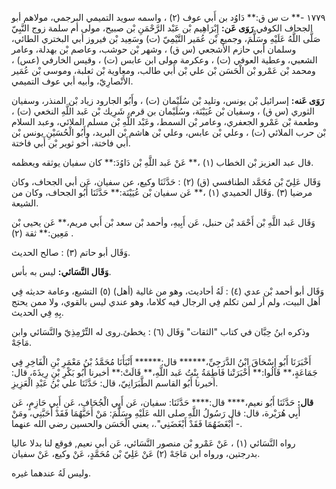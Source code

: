 ١٧٧٩ -** ت س ق:** دَاوُد بن أَبي عوف (٢) ، واسمه سويد التميمي البرجمي، مولاهم أبو الجحاف الكوفي.**رَوَى عَن:** إِبْرَاهِيم بْن عَبْد الرَّحْمَنِ بْن صبيح، مولى أم سلمة زوج النَّبِيّ صَلَّى اللَّهُ عَلَيْهِ وسَلَّمَ، وجميع بْن عُمَير التَّيْمِيّ (ت) وسَعِيد بْن فيروز أبي البختري الطائي، وسلمان أبي حازم الأشجعي (س ق) ، وشهر بْن حوشب، وعاصم بْن بهدلة، وعامر الشعبي، وعطية العوفي (ت) ، وعكرمة مولى ابن عابس (ت) ، وقيس الخارفي (عس) ، ومحمد بْن عَمْرو بْن الْحَسَن بْن علي بْن أَبي طالب، ومعاوية بْن ثعلبة، وموسى بْن عُمَير الأَنْصارِيّ، وأبيه أبي عوف التميمي.

**رَوَى عَنه:** إسرائيل بْن يونس، وتليد بْن سُلَيْمان (ت) ، وأَبُو الجارود زياد بْن المنذر، وسفيان الثوري (س ق) ، وسفيان بْن عُيَيْنَة، وسُلَيْمان بن قرم، شَرِيك بْن عَبد اللَّهِ النخعي (ت) ، وطعمة بْن عَمْرو الجعفري، وعامر بْن السمط، وعَبْد اللَّهِ بْن مسلم الملائي، وعبد السلام بْن حرب الملائي (ت) ، وعلي بْن عابس، وعلي بْن هاشم بْن البريد، وأَبُو الْحُسَيْنِ يونس بْن أَبي فاختة، أخو ثوير بْن أَبي فاختة.

قال عبد العزيز بْن الخطاب (١) ،** عَنْ عَبد اللَّهِ بْن دَاوُدَ:** كان سفيان يوثقه ويعظمه.

وَقَال عَلِيّ بْن مُحَمَّد الطنافسي (ق) (٢) : حَدَّثَنَا وكيع، عن سفيان، عَن أبي الجحاف، وكان مرضيا (٣) .وَقَال الحميدي (١) ،** عَن سفيان بْن عُيَيْنَة:** حَدَّثَنَا أَبُو الجحاف، وكان من الشيعة.

وَقَال عَبد اللَّهِ بْن أَحْمَد بْن حنبل، عَن أَبِيهِ، وأحمد بْن سعد بْن أَبي مريم،** عَن يحيى بْن مَعِين:** ثقة (٢) .

وَقَال أبو حاتم (٣) : صالح الحديث.

**وَقَال النَّسَائي:** ليس به بأس.

وَقَال أبو أحمد بْن عدي (٤) : لَهُ أحاديث، وهو من غالية (أهل) (٥) التشيع، وعامة حديثه فِي أهل البيت، ولم أر لمن تكلم فِي الرجال فيه كلاما، وهو عندي ليس بالقوي، ولا ممن يحتج بِهِ فِي الحديث.

وذكره ابنُ حِبَّان في كتاب "الثقات" وَقَال (٦) : يخطئ.روى له التِّرْمِذِيّ والنَّسَائي وابن مَاجَهْ.

أَخْبَرَنَا أَبُو إِسْحَاقَ ابْنُ الدَّرَجِيِّ،****** قال:****** أَنْبَأَنَا مُحَمَّدُ بْنُ مَعْمَرِ بْنِ الْفَاخِرِ فِي جَمَاعَةٍ،** قَالُوا:** أَخْبَرَتْنا فَاطِمَةُ بِنْتُ عَبد اللَّهِ،** قَالَتْ:** أخبرنا أَبُو بَكْرِ بْنِ رِيذَةَ، قال: أخبرنا أَبُو القاسم الطَّبَرَانِيّ، قال: حَدَّثَنَا علي بْنُ عَبْدِ الْعَزِيزِ.

**قال:** حَدَّثَنَا أَبُو نعيم،**** قال:**** حَدَّثَنَا: سفيان، عَن أَبِي الْجُحَافِ، عَن أَبِي حَازِمٍ، عَن أَبِي هُرَيْرة، قال: قال رَسُولُ اللَّهِ صلى الله عَلَيْهِ وسَلَّمَ: مَنْ أَحَبَّهُمَا فَقَدْ أَحَبَّنِي، ومَنْ أَبْغَضَهُمَا فَقَدْ أَبْغَضَنِي".، يعني الْحَسَن والحسين رضي الله عنهما -.

رواه النَّسَائي (١) ، عَنْ عَمْرو بْن منصور النَّسَائي، عَن أبي نعيم, فوقع لنا بدلا عاليا بدرجتين، ورواه ابن مَاجَهْ (٢) عَنْ عَلِيّ بْن مُحَمَّدٍ، عَنْ وكيع، عَنْ سفيان.

وليس لَهُ عندهما غيره.